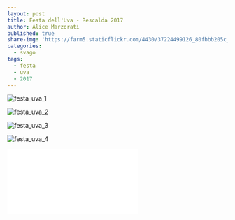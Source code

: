 ```yaml
---
layout: post
title: Festa dell'Uva - Rescalda 2017
author: Alice Marzorati
published: true
share-img: 'https://farm5.staticflickr.com/4430/37224499126_80fbbb205c_m.jpg'
categories:
  - svago
tags:
  - festa
  - uva
  - 2017
---
```

![festa_uva_1](https://farm5.staticflickr.com/4483/37015460700_0e871f561d_b.jpg)

![festa_uva_2](https://farm5.staticflickr.com/4368/36561434144_90a677185b_b.jpg)

![festa_uva_3](https://farm5.staticflickr.com/4430/37224499126_80fbbb205c_b.jpg)

![festa_uva_4](https://farm5.staticflickr.com/4428/37224502556_eab718d17c_b.jpg)

<div class="video">
<iframe src="//www.youtube.com/embed/kaWBoV5VUKA" frameborder="0" allowfullscreen></iframe>
</div>
